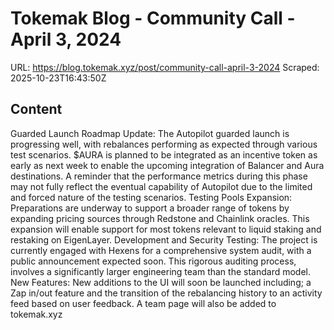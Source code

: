 # Tokemak Blog - Community Call - April 3, 2024

URL: https://blog.tokemak.xyz/post/community-call-april-3-2024
Scraped: 2025-10-23T16:43:50Z

## Content

Guarded Launch Roadmap Update: The Autopilot guarded launch is progressing well, with rebalances performing as expected through various test scenarios. $AURA is planned to be integrated as an incentive token as early as next week to enable the upcoming integration of Balancer and Aura destinations. A reminder that the performance metrics during this phase may not fully reflect the eventual capability of Autopilot due to the limited and forced nature of the testing scenarios.
Testing Pools Expansion: Preparations are underway to support a broader range of tokens by expanding pricing sources through Redstone and Chainlink oracles. This expansion will enable support for most tokens relevant to liquid staking and restaking on EigenLayer.
Development and Security Testing: The project is currently engaged with Hexens for a comprehensive system audit, with a public announcement expected soon. This rigorous auditing process, involves a significantly larger engineering team than the standard model.
New Features: New additions to the UI will soon be launched including; a Zap in/out feature and the transition of the rebalancing history to an activity feed based on user feedback. A team page will also be added to tokemak.xyz

‍